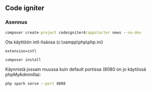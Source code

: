 ## Code igniter

### Asennus

```cmd
composer create-project codeigniter4/appstarter news --no-dev
```

Ota käyttöön intl-lisäosa (c:\xampp\php\php.ini)

```cmd
extension=intl
```

```cmd
composer install
```

Käynnistä jossain muussa kuin default portissa (8080 on jo käytössä phpMyAdminilla):

```cmd
php spark serve --port 8888
```